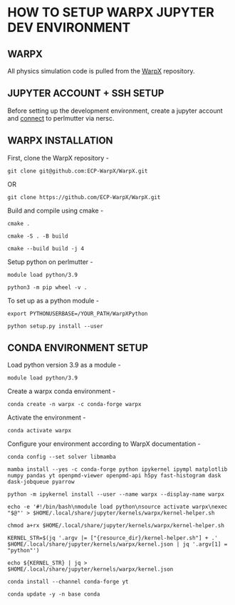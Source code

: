 # HOW TO SETUP WARPX JUPYTER DEV ENVIRONMENT

## WARPX
All physics simulation code is pulled from the [WarpX](https://github.com/ECP-WarpX/WarpX) repository.

## JUPYTER ACCOUNT + SSH SETUP
Before setting up the development environment, create a jupyter account and [connect](https://docs.nersc.gov/connect/) to perlmutter via nersc.

## WARPX INSTALLATION
First, clone the WarpX repository - 

```
git clone git@github.com:ECP-WarpX/WarpX.git
```

OR

```
git clone https://github.com/ECP-WarpX/WarpX.git
```

Build and compile using cmake -

```
cmake .

cmake -S . -B build

cmake --build build -j 4
```

Setup python on perlmutter - 

```
module load python/3.9

python3 -m pip wheel -v .
```

To set up as a python module -

```
export PYTHONUSERBASE=/YOUR_PATH/WarpXPython

python setup.py install --user
```

## CONDA ENVIRONMENT SETUP
Load python version 3.9 as a module -

```
module load python/3.9
```

Create a warpx conda environment -

```
conda create -n warpx -c conda-forge warpx
```

Activate the environment - 

```
conda activate warpx
```

Configure your environment according to WarpX documentation - 

```
conda config --set solver libmamba

mamba install --yes -c conda-forge python ipykernel ipympl matplotlib numpy pandas yt openpmd-viewer openpmd-api h5py fast-histogram dask dask-jobqueue pyarrow

python -m ipykernel install --user --name warpx --display-name warpx

echo -e '#!/bin/bash\nmodule load python\nsource activate warpx\nexec "$@"' > $HOME/.local/share/jupyter/kernels/warpx/kernel-helper.sh

chmod a+rx $HOME/.local/share/jupyter/kernels/warpx/kernel-helper.sh

KERNEL_STR=$(jq '.argv |= ["{resource_dir}/kernel-helper.sh"] + .' $HOME/.local/share/jupyter/kernels/warpx/kernel.json | jq '.argv[1] = "python"')

echo ${KERNEL_STR} | jq > $HOME/.local/share/jupyter/kernels/warpx/kernel.json

conda install --channel conda-forge yt

conda update -y -n base conda
```
